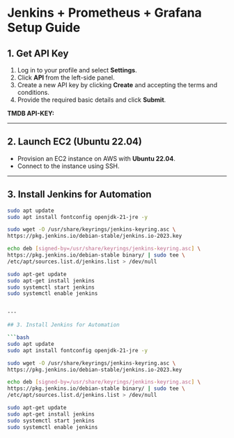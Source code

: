 # Jenkins + Prometheus + Grafana Setup Guide

## 1. Get API Key

1. Log in to your profile and select **Settings**.
2. Click **API** from the left-side panel.
3. Create a new API key by clicking **Create** and accepting the terms and conditions.
4. Provide the required basic details and click **Submit**.

**TMDB API-KEY:**



---

## 2. Launch EC2 (Ubuntu 22.04)

- Provision an EC2 instance on AWS with **Ubuntu 22.04**.
- Connect to the instance using SSH.

---

## 3. Install Jenkins for Automation

```bash
sudo apt update
sudo apt install fontconfig openjdk-21-jre -y

sudo wget -O /usr/share/keyrings/jenkins-keyring.asc \
https://pkg.jenkins.io/debian-stable/jenkins.io-2023.key

echo deb [signed-by=/usr/share/keyrings/jenkins-keyring.asc] \
https://pkg.jenkins.io/debian-stable binary/ | sudo tee \
/etc/apt/sources.list.d/jenkins.list > /dev/null

sudo apt-get update
sudo apt-get install jenkins
sudo systemctl start jenkins
sudo systemctl enable jenkins


---

## 3. Install Jenkins for Automation

```bash
sudo apt update
sudo apt install fontconfig openjdk-21-jre -y

sudo wget -O /usr/share/keyrings/jenkins-keyring.asc \
https://pkg.jenkins.io/debian-stable/jenkins.io-2023.key

echo deb [signed-by=/usr/share/keyrings/jenkins-keyring.asc] \
https://pkg.jenkins.io/debian-stable binary/ | sudo tee \
/etc/apt/sources.list.d/jenkins.list > /dev/null

sudo apt-get update
sudo apt-get install jenkins
sudo systemctl start jenkins
sudo systemctl enable jenkins

